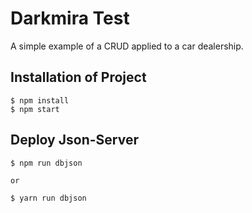 # Darkmira Test

A simple example of a CRUD applied to a car dealership.

## Installation of Project
```
$ npm install
$ npm start

```
## Deploy Json-Server
```
$ npm run dbjson

or

$ yarn run dbjson

```
